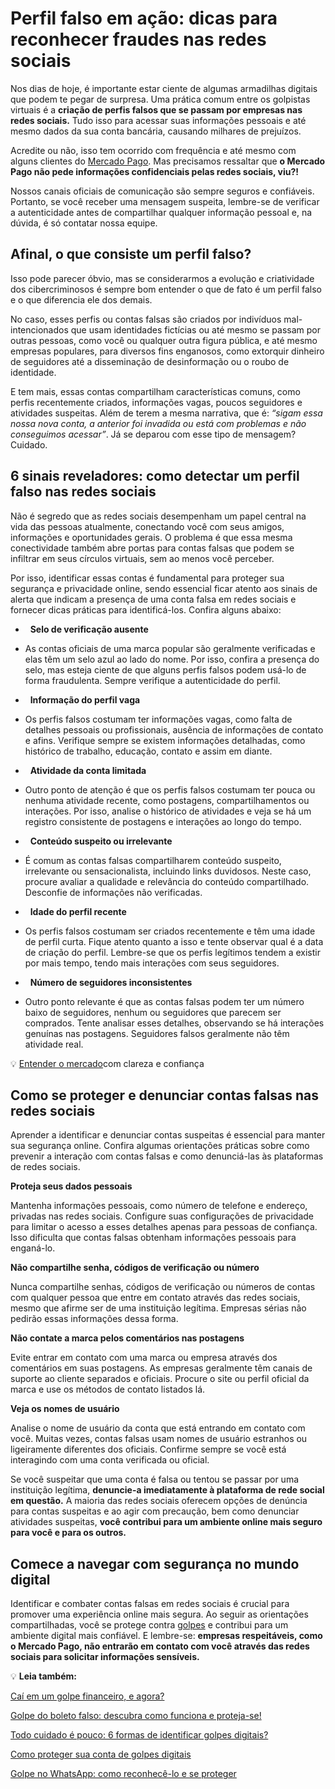 # Perfil falso em ação: dicas para reconhecer fraudes nas redes sociais

Nos dias de hoje, é importante estar ciente de algumas armadilhas digitais que podem te pegar de surpresa. Uma prática comum entre os golpistas virtuais é a **criação de perfis falsos que se passam por empresas nas redes sociais.** Tudo isso para acessar suas informações pessoais e até mesmo dados da sua conta bancária, causando milhares de prejuízos.

Acredite ou não, isso tem ocorrido com frequência e até mesmo com alguns clientes do [Mercado Pago](https://conteudo.mercadopago.com.br/como-deixar-sua-conta-mercado-pago-ainda-mais-segura). Mas precisamos ressaltar que **o Mercado Pago não pede informações confidenciais pelas redes sociais, viu?!**

Nossos canais oficiais de comunicação são sempre seguros e confiáveis. Portanto, se você receber uma mensagem suspeita, lembre-se de verificar a autenticidade antes de compartilhar qualquer informação pessoal e, na dúvida, é só contatar nossa equipe.

## Afinal, o que consiste um perfil falso?

Isso pode parecer óbvio, mas se considerarmos a evolução e criatividade dos cibercriminosos é sempre bom entender o que de fato é um perfil falso e o que diferencia ele dos demais.

No caso, esses perfis ou contas falsas são criados por indivíduos mal-intencionados que usam identidades fictícias ou até mesmo se passam por outras pessoas, como você ou qualquer outra figura pública, e até mesmo empresas populares, para diversos fins enganosos, como extorquir dinheiro de seguidores até a disseminação de desinformação ou o roubo de identidade.

E tem mais, essas contas compartilham características comuns, como perfis recentemente criados, informações vagas, poucos seguidores e atividades suspeitas. Além de terem a mesma narrativa, que é: *“sigam essa nossa nova conta, a anterior foi invadida ou está com problemas e não conseguimos acessar”*. Já se deparou com esse tipo de mensagem? Cuidado.

## 6 sinais reveladores: como detectar um perfil falso nas redes sociais

Não é segredo que as redes sociais desempenham um papel central na vida das pessoas atualmente, conectando você com seus amigos, informações e oportunidades gerais. O problema é que essa mesma conectividade também abre portas para contas falsas que podem se infiltrar em seus círculos virtuais, sem ao menos você perceber.

Por isso, identificar essas contas é fundamental para proteger sua segurança e privacidade online, sendo essencial ficar atento aos sinais de alerta que indicam a presença de uma conta falsa em redes sociais e fornecer dicas práticas para identificá-los. Confira alguns abaixo:

-   **Selo de verificação ausente**

- As contas oficiais de uma marca popular são geralmente verificadas e elas têm um selo azul ao lado do nome. Por isso, confira a presença do selo, mas esteja ciente de que alguns perfis falsos podem usá-lo de forma fraudulenta. Sempre verifique a autenticidade do perfil.

-   **Informação do perfil vaga**

- Os perfis falsos costumam ter informações vagas, como falta de detalhes pessoais ou profissionais, ausência de informações de contato e afins. Verifique sempre se existem informações detalhadas, como histórico de trabalho, educação, contato e assim em diante. 

-   **Atividade da conta limitada**

- Outro ponto de atenção é que os perfis falsos costumam ter pouca ou nenhuma atividade recente, como postagens, compartilhamentos ou interações. Por isso, analise o histórico de atividades e veja se há um registro consistente de postagens e interações ao longo do tempo.

-   **Conteúdo suspeito ou irrelevante**

- É comum as contas falsas compartilharem conteúdo suspeito, irrelevante ou sensacionalista, incluindo links duvidosos. Neste caso, procure avaliar a qualidade e relevância do conteúdo compartilhado. Desconfie de informações não verificadas.

-   **Idade do perfil recente**

- Os perfis falsos costumam ser criados recentemente e têm uma idade de perfil curta. Fique atento quanto a isso e tente observar qual é a data de criação do perfil. Lembre-se que os perfis legítimos tendem a existir por mais tempo, tendo mais interações com seus seguidores. 

-   **Número de seguidores inconsistentes**

- Outro ponto relevante é que as contas falsas podem ter um número baixo de seguidores, nenhum ou seguidores que parecem ser comprados. Tente analisar esses detalhes, observando se há interações genuínas nas postagens. Seguidores falsos geralmente não têm atividade real.

💡 [Entender o mercado](https://meubolso.mercadopago.com.br/guia-para-entender-o-mercado)com clareza e confiança

## Como se proteger e denunciar contas falsas nas redes sociais

Aprender a identificar e denunciar contas suspeitas é essencial para manter sua segurança online. Confira algumas orientações práticas sobre como prevenir a interação com contas falsas e como denunciá-las às plataformas de redes sociais.

**Proteja seus 
dados pessoais**

Mantenha informações pessoais, como número de telefone e endereço, privadas nas redes sociais. Configure suas configurações de privacidade para limitar o acesso a esses detalhes apenas para pessoas de confiança. Isso dificulta que contas falsas obtenham informações pessoais para enganá-lo.

**Não compartilhe senha, 
códigos de verificação ou número**

Nunca compartilhe senhas, códigos de verificação ou números de contas com qualquer pessoa que entre em contato através das redes sociais, mesmo que afirme ser de uma instituição legítima. Empresas sérias não pedirão essas informações dessa forma.

**Não contate a marca pelos 
comentários nas postagens**

Evite entrar em contato com uma marca ou empresa através dos comentários em suas postagens. As empresas geralmente têm canais de suporte ao cliente separados e oficiais. Procure o site ou perfil oficial da marca e use os métodos de contato listados lá.

**Veja os nomes 
de usuário**

Analise o nome de usuário da conta que está entrando em contato com você. Muitas vezes, contas falsas usam nomes de usuário estranhos ou ligeiramente diferentes dos oficiais. Confirme sempre se você está interagindo com uma conta verificada ou oficial.

 Se você suspeitar que uma conta é falsa ou tentou se passar por uma instituição legítima, **denuncie-a imediatamente à plataforma de rede social em questão.** A maioria das redes sociais oferecem opções de denúncia para contas suspeitas e ao agir com precaução, bem como denunciar atividades suspeitas, **você contribui para um ambiente online mais seguro para você e para os outros.**

## Comece a navegar com segurança no mundo digital

Identificar e combater contas falsas em redes sociais é crucial para promover uma experiência online mais segura. Ao seguir as orientações compartilhadas, você se protege contra [golpes](https://meubolso.mercadopago.com.br/golpes-na-internet) e contribui para um ambiente digital mais confiável. E lembre-se: **empresas respeitáveis, como o Mercado Pago, não entrarão em contato com você através das redes sociais para solicitar informações sensíveis.**

💡 **Leia também:**

[Caí em um golpe financeiro, e agora?](https://meubolso.mercadopago.com.br/cai-em-um-golpe-financeiro-e-agora)

[Golpe do boleto falso: descubra como funciona e proteja-se!](https://meubolso.mercadopago.com.br/golpe-do-boleto-falso)

[Todo cuidado é pouco: 6 formas de identificar golpes digitais?](https://meubolso.mercadopago.com.br/golpes-digitais-da-era-moderna)

[Como proteger sua conta de golpes digitais](https://meubolso.mercadopago.com.br/golpes-digitais)

[Golpe no WhatsApp: como reconhecê-lo e se proteger](https://meubolso.mercadopago.com.br/golpe-no-whatsapp-identifique-e-proteja-se)
